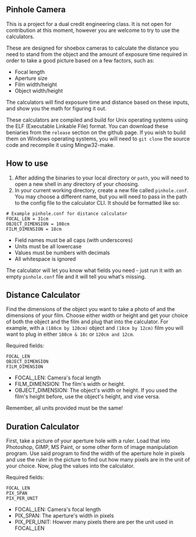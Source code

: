 ## Pinhole Camera
This is a project for a dual credit engineering class.
It is not open for contribution at this moment, however you are welcome to try to use the calculators.

These are designed for shoebox cameras to calculate the distance you need to stand from the object and the amount of exposure time required in order to take a good picture based on a few factors, such as:
- Focal length
- Aperture size
- Film width/height
- Object width/height

The calculators will find exposure time and distance based on these inputs, and show you the math for figuring it out.

These calculators are compiled and build for Unix operating systems using the ELF (Executable Linkable File) format. You can download these beniaries from the `release` section on the github page. If you wish to build them on Windows operating systems, you will need to `git clone` the source code and recompile it using Mingw32-make. 
## How to use
1. After adding the binaries to your local directory or `path`, you will need to open a new shell in any directory of your choosing.
2. In your current working directory, create a new file called `pinhole.conf`. You may choose a different name, but you will need to pass in the path to the config file to the calculator CLI.
It should be formatted like so:
```
# Example pinhole.conf for distance calculator
FOCAL_LEN = 31cm
OBJECT_DIMENSION = 108cm
FILM_DIMENSION = 18cm
```
- Field names must be all caps (with underscores)
- Units must be all lowercase
- Values must be numbers with decimals 
- All whitespace is ignored

The calculator will let you know what fields you need - just run it with an empty `pinhole.conf` file and it will tell you what's missing.

## Distance Calculator
Find the dimensions of the object you want to take a photo of and the dimensions of your film. Choose either width or height and get your choice of both the object and the film and plug that into the calculator.
For example, with a `(180cm by 120cm)` object and `(18cm by 12cm)` film you will want to plug in either `180cm & 18c` or `120cm and 12cm`.

Required fields:
```
FOCAL_LEN
OBJECT_DIMENSION
FILM_DIMENSION
```
- FOCAL_LEN: Camera's focal length
- FILM_DIMENSION: The film's width or height.
- OBJECT_DIMENSION: The object's width or height. If you used the film's height before, use the object's height, and vise versa.

Remember, all units provided must be the same!

## Duration Calculator
First, take a picture of your aperture hole with a ruler. Load that into Photoshop, GIMP, MS Paint, or some other form of image manipulation program. Use said program to find the width of the aperture hole in pixels and use the ruler in the picture to find out how many pixels are in the unit of your choice. Now, plug the values into the calculator.

Required fields:
```
FOCAL_LEN
PIX_SPAN
PIX_PER_UNIT
```
- FOCAL_LEN: Camera's focal length
- PIX_SPAN: The aperture's width in pixels
- PIX_PER_UNIT: Howver many pixels there are per the unit used in FOCAL_LEN